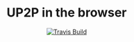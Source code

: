 <h1 align="center">UP2P in the browser</h1>
<p align="center"><a href="https://travis-ci.org/michaelfakhri/BasicWebRtcUsingPubNub"><img src="https://travis-ci.org/michaelfakhri/BasicWebRtcUsingPubNub.svg" alt="Travis Build"></a></p>
